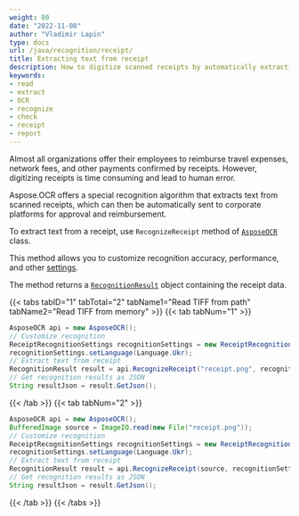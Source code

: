 ```yaml
---
weight: 80
date: "2022-11-08"
author: "Vladimir Lapin"
type: docs
url: /java/recognition/receipt/
title: Extracting text from receipt
description: How to digitize scanned receipts by automatically extracting text from them.
keywords:
- read
- extract
- OCR
- recognize
- check
- receipt
- report
---
```


Almost all organizations offer their employees to reimburse travel expenses, network fees, and other payments confirmed by receipts. However, digitizing receipts is time consuming and lead to human error.

Aspose.OCR offers a special recognition algorithm that extracts text from scanned receipts, which can then be automatically sent to corporate platforms for approval and reimbursement.

To extract text from a receipt, use `RecognizeReceipt` method of [`AsposeOCR`](https://reference.aspose.com/ocr/java/com.aspose.ocr/AsposeOCR) class.

This method allows you to customize recognition accuracy, performance, and other [settings](/ocr/java/recognition-settings-receipt/).

The method returns a [`RecognitionResult`](https://reference.aspose.com/ocr/java/com.aspose.ocr/RecognitionResult) object containing the receipt data.

{{< tabs tabID="1" tabTotal="2" tabName1="Read TIFF from path" tabName2="Read TIFF from memory" >}}
{{< tab tabNum="1" >}}
```java
AsposeOCR api = new AsposeOCR();
// Customize recognition
ReceiptRecognitionSettings recognitionSettings = new ReceiptRecognitionSettings();
recognitionSettings.setLanguage(Language.Ukr);
// Extract text from receipt
RecognitionResult result = api.RecognizeReceipt("receipt.png", recognitionSettings);
// Get recognition results as JSON
String resultJson = result.GetJson();
```
{{< /tab >}}
{{< tab tabNum="2" >}}
```java
AsposeOCR api = new AsposeOCR();
BufferedImage source = ImageIO.read(new File("receipt.png"));
// Customize recognition
ReceiptRecognitionSettings recognitionSettings = new ReceiptRecognitionSettings();
recognitionSettings.setLanguage(Language.Ukr);
// Extract text from receipt
RecognitionResult result = api.RecognizeReceipt(source, recognitionSettings);
// Get recognition results as JSON
String resultJson = result.GetJson();
```
{{< /tab >}}
{{< /tabs >}}
